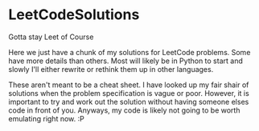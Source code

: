 # LeetCodeSolutions
Gotta stay Leet of Course

Here we just have a chunk of my solutions for LeetCode problems. Some have more details than others. Most will likely be in Python to start and slowly I'll either rewrite or rethink them up in other languages.

These aren't meant to be a cheat sheet. I have looked up my fair shair of solutions when the problem specification is vague or poor.
However, it is important to try and work out the solution without having someone elses code in front of you.
Anyways, my code is likely not going to be worth emulating right now. :P
